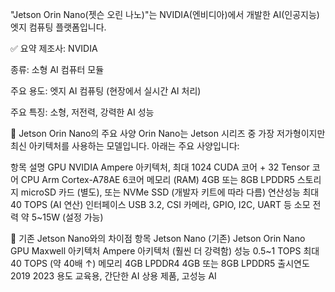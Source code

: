 "Jetson Orin Nano(젯슨 오린 나노)"는 NVIDIA(엔비디아)에서 개발한 AI(인공지능) 엣지 컴퓨팅 플랫폼입니다.

✅ 요약
제조사: NVIDIA

종류: 소형 AI 컴퓨터 모듈

주요 용도: 엣지 AI 컴퓨팅 (현장에서 실시간 AI 처리)

주요 특징: 소형, 저전력, 강력한 AI 성능

🔧 Jetson Orin Nano의 주요 사양
Orin Nano는 Jetson 시리즈 중 가장 저가형이지만 최신 아키텍처를 사용하는 모델입니다. 아래는 주요 사양입니다:

항목	설명
GPU	NVIDIA Ampere 아키텍처, 최대 1024 CUDA 코어 + 32 Tensor 코어
CPU	Arm Cortex-A78AE 6코어
메모리 (RAM)	4GB 또는 8GB LPDDR5
스토리지	microSD 카드 (별도), 또는 NVMe SSD (개발자 키트에 따라 다름)
연산성능	최대 40 TOPS (AI 연산)
인터페이스	USB 3.2, CSI 카메라, GPIO, I2C, UART 등
소모 전력	약 5~15W (설정 가능)

🎯 기존 Jetson Nano와의 차이점
항목	Jetson Nano (기존)	Jetson Orin Nano
GPU	Maxwell 아키텍처	Ampere 아키텍처 (훨씬 더 강력함)
성능	0.5~1 TOPS	최대 40 TOPS (약 40배 ↑)
메모리	4GB LPDDR4	4GB 또는 8GB LPDDR5
출시연도	2019	2023
용도	교육용, 간단한 AI	상용 제품, 고성능 AI

